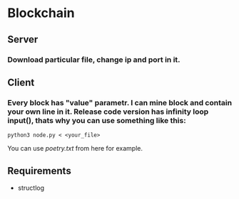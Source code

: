 # Blockchain
## Server
### Download particular file, change **ip** and **port** in it.
## Client
### Every block has "value" parametr. I can mine block and contain your own line in it. Release code version has infinity loop input(), thats why you can use something like this: 
```
python3 node.py < <your_file>
```
You can use *poetry.txt* from here for example.

## Requirements
- structlog
